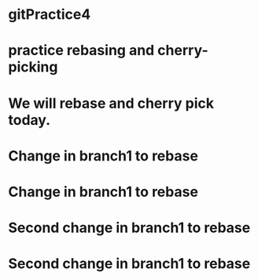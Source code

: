 # gitPractice4
# practice rebasing and cherry-picking
# We will rebase and cherry pick today.
# Change in branch1 to rebase
# Change in branch1 to rebase
# Second change in branch1 to rebase
# Second change in branch1 to rebase
